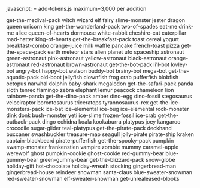 javascript: = add-tokens.js
maximum=3,000 per addition


get-the-medival-pack
witch
wizard
elf
fairy
slime-monster
jester
dragon
queen
unicorn
king
get-the-wonderland-pack
two-of-spades
eat-me
drink-me
alice
queen-of-hearts
dormouse
white-rabbit
cheshire-cat
caterpillar
mad-hatter
king-of-hearts
get-the-breakfast-pack
toast
cereal
yogurt
breakfast-combo
orange-juice
milk
waffle
pancake
french-toast
pizza
get-the-space-pack
earth
meteor
stars
alien
planet
ufo
spaceship
astronaut
green-astronaut
pink-astronaut
yellow-astronaut
black-astronaut
orange-astronaut
red-astronaut
brown-astronaut
get-the-bot-pack
li'l-bot
lovley-bot
angry-bot
happy-bot
watson
buddy-bot
brainy-bot
mega-bot
get-the-aquatic-pack
old-boot
jellyfish
clownfish
frog
crab
pufferfish
blobfish
octopus
narwhal
dolphin
baby-shark
megalodon
get-the-safari-pack
panda
sloth
tenrec
flamingo
zebra
elephant
lemur
peacock
chameleon
lion
rainbow-panda
get-the-dino-pack
amber
dino-egg
dino-fossil
stegosaurus
velociraptor
borontosaurus
triceratops
tyrannosaurus-rex
get-the-ice-monsters-pack
ice-bat
ice-elemental
ice-bug
ice-elemental
rock-monster
dink
donk
bush-monster
yeti
ice-slime
frozen-fossil
ice-crab
get-the-outback-pack
dingo
echidna
koala
kookaburra
platypus
joey
kangaroo
crocodile
sugar-glider
teal-platypus
get-the-pirate-pack
deckhand
buccaner
swashbuckler
treasure-map
seagull
jolly-pirate
pirate-ship
kraken
captain-blackbeard
pirate-pufferfish
get-the-spooky-pack
pumpkin
swamp-monster
frankenstien
vampire
zombie
mummy
caramel-apple
werewolf
ghost
pumpkin-cookie
ghost-cookie
red-gummy-bear
blue-gummy-bear
green-gummy-bear
get-the-blizzard-pack
snow-globe
holiday-gift
hot-chocolate
holiday-wreath
stocking
gingerbread-man
gingerbread-house
reindeer
snowman
santa-claus
blue-sweater-snowman
red-sweater-snowman
elf-sweater-snowman
get-unrealeased-blooks
